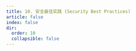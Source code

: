 ```yaml
---
title: 10. 安全最佳实践 (Security Best Practices)
article: false
index: false
dir:
  order: 10
  collapsible: false
---
```

